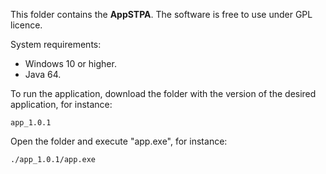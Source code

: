 This folder contains the **AppSTPA**. The software is free to use under GPL licence. 

System requirements:

- Windows 10 or higher.
- Java 64.
	
To run the application, download the folder with the version of the desired application, for instance:
```
app_1.0.1
```

Open the folder and execute "app.exe", for instance:
```
./app_1.0.1/app.exe
```